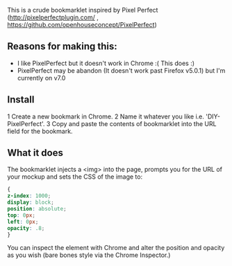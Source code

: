 This is a crude bookmarklet inspired by Pixel Perfect (http://pixelperfectplugin.com/ , https://github.com/openhouseconcept/PixelPerfect)

Reasons for making this:
------------------------
* I like PixelPerfect but it doesn't work in Chrome :( This does :)
* PixelPerfect may be abandon (It doesn't work past Firefox v5.0.1) but I'm currently on v7.0

Install
-------

1 Create a new bookmark in Chrome.
2 Name it whatever you like i.e. 'DIY-PixelPerfect'.
3 Copy and paste the contents of bookmarklet into the URL field for the bookmark.

What it does
------------

The bookmarklet injects a &lt;img&gt; into the page, prompts you for the URL of your mockup and sets the CSS of the image to: 

```CSS
{
z-index: 1000;
display: block;
position: absolute;
top: 0px;
left: 0px;
opacity: .8;
}
```

You can inspect the element with Chrome and alter the position and opacity as you wish (bare bones style via the Chrome Inspector.)